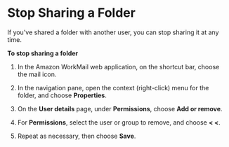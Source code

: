 # Stop Sharing a Folder<a name="stop_sharing_folders"></a>

If you've shared a folder with another user, you can stop sharing it at any time\.

**To stop sharing a folder**

1. In the Amazon WorkMail web application, on the shortcut bar, choose the mail icon\.

1. In the navigation pane, open the context \(right\-click\) menu for the folder, and choose **Properties**\.

1. On the **User details** page, under **Permissions**, choose **Add or remove**\.

1. For **Permissions**, select the user or group to remove, and choose **< <**\.

1. Repeat as necessary, then choose **Save**\.